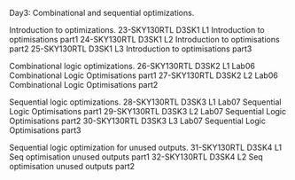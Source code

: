 Day3:
Combinational and sequential optimizations.

Introduction to optimizations.
23-SKY130RTL D3SK1 L1 Introduction to optimisations part1
24-SKY130RTL D3SK1 L2 Introduction to optimisations part2
25-SKY130RTL D3SK1 L3 Introduction to optimisations part3

Combinational logic optimizations.
26-SKY130RTL D3SK2 L1 Lab06 Combinational Logic Optimisations part1
27-SKY130RTL D3SK2 L2 Lab06 Combinational Logic Optimisations part2

Sequential logic optimizations.
28-SKY130RTL D3SK3 L1 Lab07 Sequential Logic Optimisations part1
29-SKY130RTL D3SK3 L2 Lab07 Sequential Logic Optimisations part2
30-SKY130RTL D3SK3 L3 Lab07 Sequential Logic Optimisations part3

Sequential logic optimization for unused outputs.
31-SKY130RTL D3SK4 L1 Seq optimisation unused outputs part1
32-SKY130RTL D3SK4 L2 Seq optimisation unused outputs part2